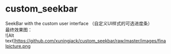 # custom_seekbar
SeekBar with the custom user interface （自定义UI样式的可选进度条）  
最终效果图：  
![Alt text]https://github.com/xuningjack/custom_seekbar/raw/master/images/finalpicture.png
